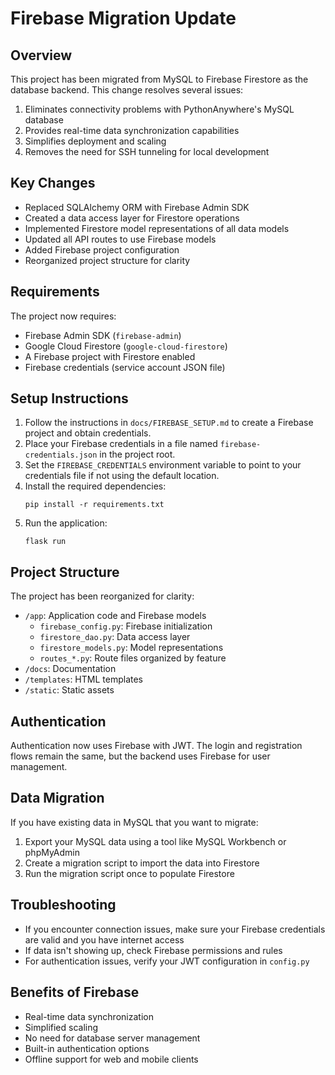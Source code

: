 # Firebase Migration Update

## Overview

This project has been migrated from MySQL to Firebase Firestore as the database backend. This change resolves several issues:

1. Eliminates connectivity problems with PythonAnywhere's MySQL database
2. Provides real-time data synchronization capabilities
3. Simplifies deployment and scaling
4. Removes the need for SSH tunneling for local development

## Key Changes

- Replaced SQLAlchemy ORM with Firebase Admin SDK
- Created a data access layer for Firestore operations
- Implemented Firestore model representations of all data models
- Updated all API routes to use Firebase models
- Added Firebase project configuration
- Reorganized project structure for clarity

## Requirements

The project now requires:

- Firebase Admin SDK (`firebase-admin`)
- Google Cloud Firestore (`google-cloud-firestore`) 
- A Firebase project with Firestore enabled
- Firebase credentials (service account JSON file)

## Setup Instructions

1. Follow the instructions in `docs/FIREBASE_SETUP.md` to create a Firebase project and obtain credentials.
2. Place your Firebase credentials in a file named `firebase-credentials.json` in the project root.
3. Set the `FIREBASE_CREDENTIALS` environment variable to point to your credentials file if not using the default location.
4. Install the required dependencies:
   ```
   pip install -r requirements.txt
   ```
5. Run the application:
   ```
   flask run
   ```

## Project Structure

The project has been reorganized for clarity:

- `/app`: Application code and Firebase models
  - `firebase_config.py`: Firebase initialization
  - `firestore_dao.py`: Data access layer
  - `firestore_models.py`: Model representations
  - `routes_*.py`: Route files organized by feature
- `/docs`: Documentation
- `/templates`: HTML templates
- `/static`: Static assets

## Authentication

Authentication now uses Firebase with JWT. The login and registration flows remain the same, but the backend uses Firebase for user management.

## Data Migration

If you have existing data in MySQL that you want to migrate:

1. Export your MySQL data using a tool like MySQL Workbench or phpMyAdmin
2. Create a migration script to import the data into Firestore
3. Run the migration script once to populate Firestore

## Troubleshooting

- If you encounter connection issues, make sure your Firebase credentials are valid and you have internet access
- If data isn't showing up, check Firebase permissions and rules
- For authentication issues, verify your JWT configuration in `config.py`

## Benefits of Firebase

- Real-time data synchronization
- Simplified scaling
- No need for database server management
- Built-in authentication options
- Offline support for web and mobile clients 
